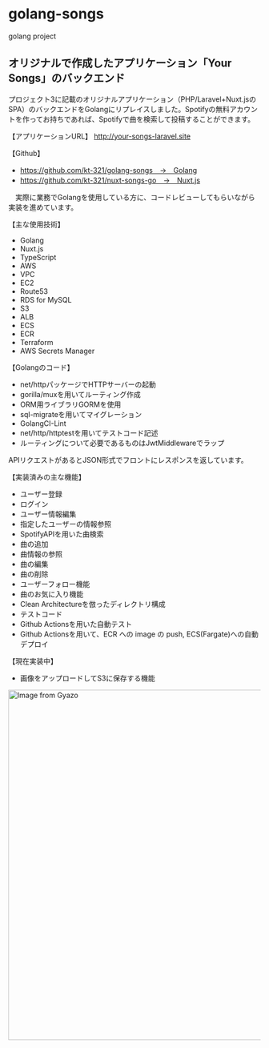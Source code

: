 # golang-songs
golang project

## オリジナルで作成したアプリケーション「Your Songs」のバックエンド

プロジェクト3に記載のオリジナルアプリケーション（PHP/Laravel+Nuxt.jsのSPA）のバックエンドをGolangにリプレイスしました。Spotifyの無料アカウントを作ってお持ちであれば、Spotifyで曲を検索して投稿することができます。

【アプリケーションURL】
http://your-songs-laravel.site

【Github】
- https://github.com/kt-321/golang-songs　→　Golang
- https://github.com/kt-321/nuxt-songs-go　→　Nuxt.js

　実際に業務でGolangを使用している方に、コードレビューしてもらいながら実装を進めています。

【主な使用技術】
- Golang
- Nuxt.js
- TypeScript
- AWS
- VPC
- EC2
- Route53
- RDS for MySQL
- S3
- ALB
- ECS
- ECR
- Terraform
- AWS Secrets Manager

【Golangのコード】
- net/httpパッケージでHTTPサーバーの起動
- gorilla/muxを用いてルーティング作成
- ORM用ライブラリGORMを使用
- sql-migrateを用いてマイグレーション
- GolangCI-Lint
- net/http/httptestを用いてテストコード記述
- ルーティングについて必要であるものはJwtMiddlewareでラップ

APIリクエストがあるとJSON形式でフロントにレスポンスを返しています。

【実装済みの主な機能】
- ユーザー登録
- ログイン
- ユーザー情報編集
- 指定したユーザーの情報参照
- SpotifyAPIを用いた曲検索
- 曲の追加
- 曲情報の参照
- 曲の編集
- 曲の削除
- ユーザーフォロー機能
- 曲のお気に入り機能
- Clean Architectureを倣ったディレクトリ構成
- テストコード
- Github Actionsを用いた自動テスト
- Github Actionsを用いて、ECR への image の push, ECS(Fargate)への自動デプロイ

【現在実装中】
- 画像をアップロードしてS3に保存する機能


<a href="https://gyazo.com/ce7bf25c667275e805debd2a415009f6"><img src="https://i.gyazo.com/ce7bf25c667275e805debd2a415009f6.png" alt="Image from Gyazo" width="700"/></a>
